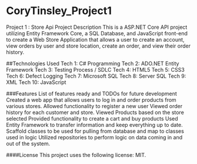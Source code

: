 # CoryTinsley_Project1
Project 1 : Store Api
Project Description
This is a ASP.NET Core API project utilizing Entity Framework Core, a SQL Database, and JavaScript front-end to create a Web Store Application that allows a user to create an account, view orders by user and store location, create an order, and view their order history.

##Technologies Used
Tech 1: C# Programming 
Tech 2: ADO.NET Entity Framework 
Tech 3: Testing Process / SDLC 
Tech 4: HTML5 
Tech 5: CSS3 
Tech 6: Defect Logging 
Tech 7: Microsoft SQL 
Tech 8: Server SQL 
Tech 9: XML 
Tech 10: JavaScript

###Features
List of features ready and TODOs for future development
Created a web app that allows users to log in and order products from various stores. 
Allowed functionality to register a new user
Viewed order history for each customer and store.
Viewed Products based on the store selected
Provided functionality to create a cart and buy products
Used Entity Framework to transfer information and keep everything up to date. 
Scaffold classes to be used for pulling from database and map to classes used in logic
Utilized repositories to perform logic on data coming in and out of the system.


####License
This project uses the following license: MIT.
